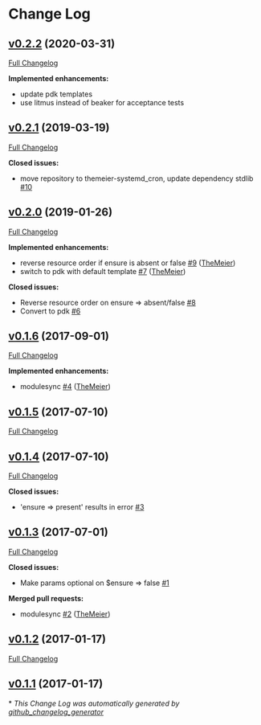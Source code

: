# Change Log

## [v0.2.2](https://github.com/TheMeier/themeier-systemd_cron/tree/v0.2.2) (2020-03-31)
[Full Changelog](https://github.com/TheMeier/themeier-systemd_cron/compare/v0.2.1...v0.2.2)

**Implemented enhancements:**

- update pdk templates
- use litmus instead of beaker for acceptance tests

## [v0.2.1](https://github.com/TheMeier/themeier-systemd_cron/tree/v0.2.1) (2019-03-19)
[Full Changelog](https://github.com/TheMeier/themeier-systemd_cron/compare/v0.2.0...v0.2.1)

**Closed issues:**

- move repository to themeier-systemd\_cron, update dependency stdlib [\#10](https://github.com/TheMeier/themeier-systemd_cron/issues/10)

## [v0.2.0](https://github.com/TheMeier/themeier-systemd_cron/tree/v0.2.0) (2019-01-26)
[Full Changelog](https://github.com/TheMeier/themeier-systemd_cron/compare/v0.1.6...v0.2.0)

**Implemented enhancements:**

- reverse resource order if ensure is absent or false [\#9](https://github.com/TheMeier/themeier-systemd_cron/pull/9) ([TheMeier](https://github.com/TheMeier))
- switch to pdk with default template [\#7](https://github.com/TheMeier/themeier-systemd_cron/pull/7) ([TheMeier](https://github.com/TheMeier))

**Closed issues:**

- Reverse resource order on ensure =\> absent/false [\#8](https://github.com/TheMeier/themeier-systemd_cron/issues/8)
- Convert to pdk [\#6](https://github.com/TheMeier/themeier-systemd_cron/issues/6)

## [v0.1.6](https://github.com/TheMeier/themeier-systemd_cron/tree/v0.1.6) (2017-09-01)
[Full Changelog](https://github.com/TheMeier/themeier-systemd_cron/compare/v0.1.5...v0.1.6)

**Implemented enhancements:**

- modulesync [\#4](https://github.com/TheMeier/themeier-systemd_cron/pull/4) ([TheMeier](https://github.com/TheMeier))

## [v0.1.5](https://github.com/TheMeier/themeier-systemd_cron/tree/v0.1.5) (2017-07-10)
[Full Changelog](https://github.com/TheMeier/themeier-systemd_cron/compare/v0.1.4...v0.1.5)

## [v0.1.4](https://github.com/TheMeier/themeier-systemd_cron/tree/v0.1.4) (2017-07-10)
[Full Changelog](https://github.com/TheMeier/themeier-systemd_cron/compare/v0.1.3...v0.1.4)

**Closed issues:**

- 'ensure =\> present' results in error [\#3](https://github.com/TheMeier/themeier-systemd_cron/issues/3)

## [v0.1.3](https://github.com/TheMeier/themeier-systemd_cron/tree/v0.1.3) (2017-07-01)
[Full Changelog](https://github.com/TheMeier/themeier-systemd_cron/compare/v0.1.2...v0.1.3)

**Closed issues:**

- Make params optional on $ensure =\> false [\#1](https://github.com/TheMeier/themeier-systemd_cron/issues/1)

**Merged pull requests:**

- modulesync [\#2](https://github.com/TheMeier/themeier-systemd_cron/pull/2) ([TheMeier](https://github.com/TheMeier))

## [v0.1.2](https://github.com/TheMeier/themeier-systemd_cron/tree/v0.1.2) (2017-01-17)
[Full Changelog](https://github.com/TheMeier/themeier-systemd_cron/compare/v0.1.1...v0.1.2)

## [v0.1.1](https://github.com/TheMeier/themeier-systemd_cron/tree/v0.1.1) (2017-01-17)


\* *This Change Log was automatically generated by [github_changelog_generator](https://github.com/skywinder/Github-Changelog-Generator)*
